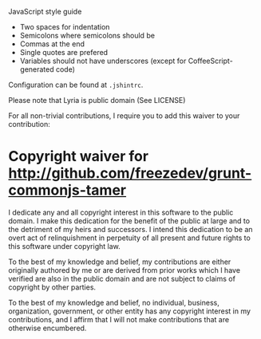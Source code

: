 JavaScript style guide
* Two spaces for indentation
* Semicolons where semicolons should be
* Commas at the end
* Single quotes are prefered
* Variables should not have underscores (except for CoffeeScript-generated code)

Configuration can be found at `.jshintrc`.  

Please note that Lyria is public domain (See LICENSE)

For all non-trivial contributions, I require you to add this waiver to your
contribution:

# Copyright waiver for <http://github.com/freezedev/grunt-commonjs-tamer>

I dedicate any and all copyright interest in this software to the
public domain. I make this dedication for the benefit of the public at
large and to the detriment of my heirs and successors. I intend this
dedication to be an overt act of relinquishment in perpetuity of all
present and future rights to this software under copyright law.

To the best of my knowledge and belief, my contributions are either
originally authored by me or are derived from prior works which I have
verified are also in the public domain and are not subject to claims
of copyright by other parties.

To the best of my knowledge and belief, no individual, business,
organization, government, or other entity has any copyright interest
in my contributions, and I affirm that I will not make contributions
that are otherwise encumbered.
